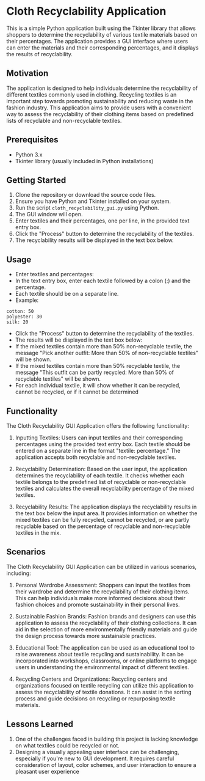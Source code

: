 # Cloth Recyclability Application

This is a simple Python application built using the Tkinter library that allows shoppers to determine the recyclability of various textile materials based on their percentages. The application provides a GUI interface where users can enter the materials and their corresponding percentages, and it displays the results of recyclability.

## Motivation

The application is designed to help individuals determine the recyclability of different textiles commonly used in clothing. Recycling textiles is an important step towards promoting sustainability and reducing waste in the fashion industry. This application aims to provide users with a convenient way to assess the recyclability of their clothing items based on predefined lists of recyclable and non-recyclable textiles.


## Prerequisites

- Python 3.x
- Tkinter library (usually included in Python installations)


## Getting Started

1. Clone the repository or download the source code files.
2. Ensure you have Python and Tkinter installed on your system.
3. Run the script `cloth_recyclability_gui.py` using Python.
4. The GUI window will open.
5. Enter textiles and their percentages, one per line, in the provided text entry box.
6. Click the "Process" button to determine the recyclability of the textiles.
7. The recyclability results will be displayed in the text box below.

## Usage 

- Enter textiles and percentages:
- In the text entry box, enter each textile followed by a colon (:) and the percentage.
- Each textile should be on a separate line.
- Example:
 ```
 cotton: 50
 polyester: 30
 silk: 20
 ```
- Click the "Process" button to determine the recyclability of the textiles.
- The results will be displayed in the text box below:
- If the mixed textiles contain more than 50% non-recyclable textile, the message "Pick another outfit: More than 50% of non-recyclable textiles" will be shown.
- If the mixed textiles contain more than 50% recyclable textile, the message "This outfit can be partly recycled: More than 50% of recyclable textiles" will be shown.
- For each individual textile, it will show whether it can be recycled, cannot be recycled, or if it cannot be determined

## Functionality
The Cloth Recyclability GUI Application offers the following functionality:

1. Inputting Textiles: Users can input textiles and their corresponding percentages using the provided text entry box. Each textile should be entered on a separate line in the format "textile: percentage." The application accepts both recyclable and non-recyclable textiles.

2. Recyclability Determination: Based on the user input, the application determines the recyclability of each textile. It checks whether each textile belongs to the predefined list of recyclable or non-recyclable textiles and calculates the overall recyclability percentage of the mixed textiles.

3. Recyclability Results: The application displays the recyclability results in the text box below the input area. It provides information on whether the mixed textiles can be fully recycled, cannot be recycled, or are partly recyclable based on the percentage of recyclable and non-recyclable textiles in the mix.


## Scenarios 
The Cloth Recyclability GUI Application can be utilized in various scenarios, including:

1. Personal Wardrobe Assessment: Shoppers can input the textiles from their wardrobe and determine the recyclability of their clothing items. This can help individuals make more informed decisions about their fashion choices and promote sustainability in their personal lives.

2. Sustainable Fashion Brands: Fashion brands and designers can use this application to assess the recyclability of their clothing collections. It can aid in the selection of more environmentally friendly materials and guide the design process towards more sustainable practices.

3. Educational Tool: The application can be used as an educational tool to raise awareness about textile recycling and sustainability. It can be incorporated into workshops, classrooms, or online platforms to engage users in understanding the environmental impact of different textiles.

4. Recycling Centers and Organizations: Recycling centers and organizations focused on textile recycling can utilize this application to assess the recyclability of textile donations. It can assist in the sorting process and guide decisions on recycling or repurposing textile materials.


## Lessons Learned

1. One of the challenges faced in building this project is lacking knowledge on what textiles could be recycled or not. 
2. Designing a visually appealing user interface can be challenging, especially if you're new to GUI development. It requires careful consideration of layout, color schemes, and user interaction to ensure a pleasant user experience

